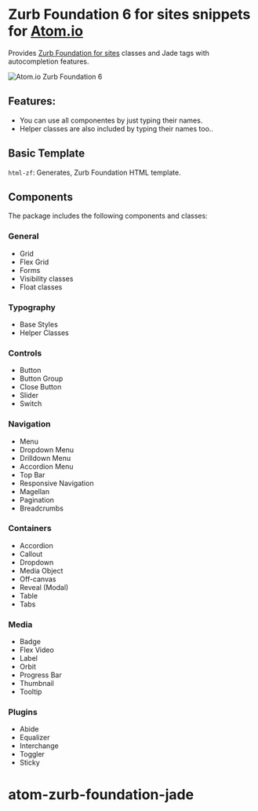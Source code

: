 # Zurb Foundation 6 for sites snippets for [Atom.io](https://atom.io/)

Provides [Zurb Foundation for sites][1] classes and Jade tags with autocompletion features.

![Atom.io Zurb Foundation 6](https://github.com/iamtirado/atom-zurb-foundation-jade/image.jpg)

## Features:

  - You can use all componentes by just typing their names.
  - Helper classes are also included by typing their names too..


## Basic Template

  `html-zf`: Generates, Zurb Foundation HTML template.

## Components

The package includes the following components and classes:

### General

  - Grid
  - Flex Grid
  - Forms
  - Visibility classes
  - Float classes

### Typography

  - Base Styles
  - Helper Classes

### Controls

  - Button
  - Button Group
  - Close Button
  - Slider
  - Switch

### Navigation

  - Menu
  - Dropdown Menu
  - Drilldown Menu
  - Accordion Menu
  - Top Bar
  - Responsive Navigation
  - Magellan
  - Pagination
  - Breadcrumbs

### Containers

  - Accordion
  - Callout
  - Dropdown
  - Media Object
  - Off-canvas
  - Reveal (Modal)
  - Table
  - Tabs

### Media

  - Badge
  - Flex Video
  - Label
  - Orbit
  - Progress Bar
  - Thumbnail
  - Tooltip

### Plugins

  - Abide
  - Equalizer
  - Interchange
  - Toggler
  - Sticky   


[1]: http://foundation.zurb.com/
[2]: https://github.com/atom/snippets/issues/15
# atom-zurb-foundation-jade

